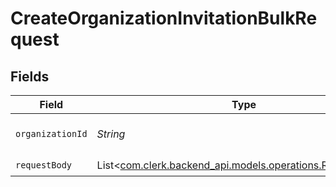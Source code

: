 # CreateOrganizationInvitationBulkRequest


## Fields

| Field                                                                                               | Type                                                                                                | Required                                                                                            | Description                                                                                         |
| --------------------------------------------------------------------------------------------------- | --------------------------------------------------------------------------------------------------- | --------------------------------------------------------------------------------------------------- | --------------------------------------------------------------------------------------------------- |
| `organizationId`                                                                                    | *String*                                                                                            | :heavy_check_mark:                                                                                  | The organization ID.                                                                                |
| `requestBody`                                                                                       | List<[com.clerk.backend_api.models.operations.RequestBody](../../models/operations/RequestBody.md)> | :heavy_check_mark:                                                                                  | N/A                                                                                                 |